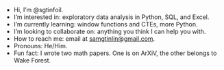 - Hi, I’m @sgtinfoil.
- I’m interested in: exploratory data analysis in Python, SQL, and Excel.
- I’m currently learning: window functions and CTEs, more Python.
- I’m looking to collaborate on: anything you think I can help you with.
- How to reach me: email at samgtinlin@gmail.com.
- Pronouns: He/Him.
- Fun fact: I wrote two math papers. One is on ArXiV, the other belongs to Wake Forest. 

<!---
sgtinfoil/sgtinfoil is a ✨ special ✨ repository because its `README.md` (this file) appears on your GitHub profile.
You can click the Preview link to take a look at your changes.
--->
